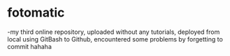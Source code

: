 # fotomatic
-my third online repository, uploaded without any tutorials, deployed from local using GitBash to Github, encountered some problems by forgetting to commit hahaha
